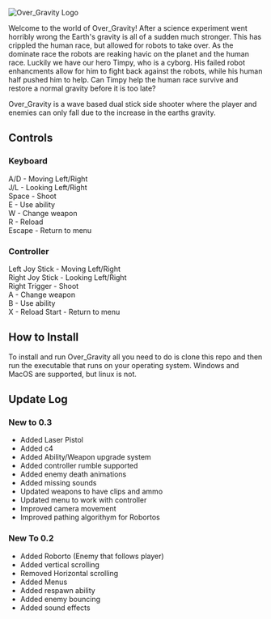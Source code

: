 ![Over_Gravity Logo](https://github.com/RogerJanusiak/Over_Gravity-Distribution/blob/main/resources/textures/logo.png)

Welcome to the world of Over_Gravity! After a science experiment went horribly wrong the Earth's gravity is all of a sudden much stronger. This has crippled the human race, but allowed for robots to take over. As the dominate race the robots are reaking havic on the planet and the human race. Luckily we have our hero Timpy, who is a cyborg. His failed robot enhancments allow for him to fight back against the robots, while his human half pushed him to help. Can Timpy help the human race survive and restore a normal gravity before it is too late?

Over_Gravity is a wave based dual stick side shooter where the player and enemies can only fall due to the increase in the earths gravity.

## Controls

### Keyboard

A/D - Moving Left/Right <br>
J/L - Looking Left/Right <br>
Space - Shoot <br>
E - Use ability<br>
W - Change weapon<br>
R - Reload<br>
Escape - Return to menu

### Controller

Left Joy Stick - Moving Left/Right <br>
Right Joy Stick - Looking Left/Right <br>
Right Trigger - Shoot<br>
A - Change weapon<br>
B - Use ability<br>
X - Reload
Start - Return to menu

## How to Install
To install and run Over_Gravity all you need to do is clone this repo and then run the executable that runs on your operating system. Windows and MacOS are supported, but linux is not.

## Update Log

### New to 0.3

- Added Laser Pistol
- Added c4
- Added Ability/Weapon upgrade system
- Added controller rumble supported
- Added enemy death animations
- Added missing sounds
- Updated weapons to have clips and ammo
- Updated menu to work with controller
- Improved camera movement
- Improved pathing algorithym for Robortos

### New To 0.2

- Added Roborto (Enemy that follows player)
- Added vertical scrolling
- Removed Horizontal scrolling
- Added Menus
- Added respawn ability
- Added enemy bouncing
- Added sound effects
